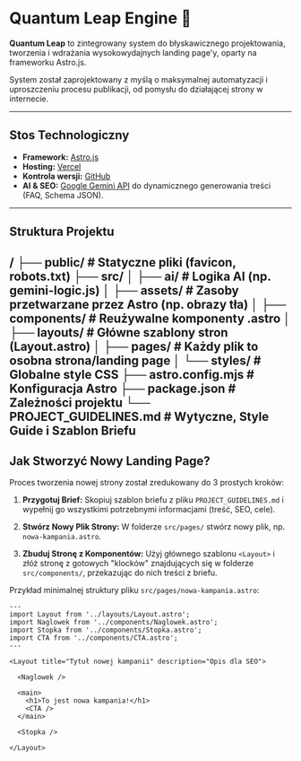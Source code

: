 # Quantum Leap Engine 🚀

**Quantum Leap** to zintegrowany system do błyskawicznego projektowania, tworzenia i wdrażania wysokowydajnych landing page'y, oparty na frameworku Astro.js.

System został zaprojektowany z myślą o maksymalnej automatyzacji i uproszczeniu procesu publikacji, od pomysłu do działającej strony w internecie.

---

## Stos Technologiczny

* **Framework:** [Astro.js](https://astro.build/)
* **Hosting:** [Vercel](https://vercel.com/)
* **Kontrola wersji:** [GitHub](https://github.com/)
* **AI & SEO:** [Google Gemini API](https://ai.google.dev/) do dynamicznego generowania treści (FAQ, Schema JSON).

---

## Struktura Projektu
/
├── public/                 # Statyczne pliki (favicon, robots.txt)
├── src/
│   ├── ai/                 # Logika AI (np. gemini-logic.js)
│   ├── assets/             # Zasoby przetwarzane przez Astro (np. obrazy tła)
│   ├── components/         # Reużywalne komponenty .astro
│   ├── layouts/            # Główne szablony stron (Layout.astro)
│   ├── pages/              # Każdy plik to osobna strona/landing page
│   └── styles/             # Globalne style CSS
├── astro.config.mjs        # Konfiguracja Astro
├── package.json            # Zależności projektu
└── PROJECT_GUIDELINES.md   # Wytyczne, Style Guide i Szablon Briefu
---

## Jak Stworzyć Nowy Landing Page?

Proces tworzenia nowej strony został zredukowany do 3 prostych kroków:

1.  **Przygotuj Brief:** Skopiuj szablon briefu z pliku `PROJECT_GUIDELINES.md` i wypełnij go wszystkimi potrzebnymi informacjami (treść, SEO, cele).

2.  **Stwórz Nowy Plik Strony:** W folderze `src/pages/` stwórz nowy plik, np. `nowa-kampania.astro`.

3.  **Zbuduj Stronę z Komponentów:** Użyj głównego szablonu `<Layout>` i złóż stronę z gotowych "klocków" znajdujących się w folderze `src/components/`, przekazując do nich treści z briefu.

Przykład minimalnej struktury pliku `src/pages/nowa-kampania.astro`:

```astro
---
import Layout from '../layouts/Layout.astro';
import Naglowek from '../components/Naglowek.astro';
import Stopka from '../components/Stopka.astro';
import CTA from '../components/CTA.astro';
---

<Layout title="Tytuł nowej kampanii" description="Opis dla SEO">
  
  <Naglowek />
  
  <main>
    <h1>To jest nowa kampania!</h1>
    <CTA />
  </main>
  
  <Stopka />

</Layout>